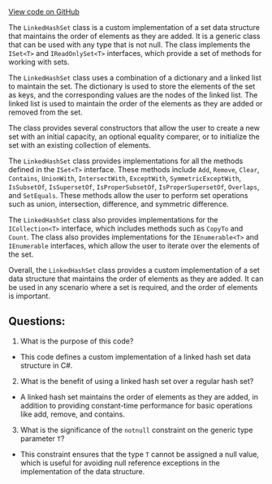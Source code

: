 [View code on GitHub](https://github.com/nethermindeth/nethermind/Nethermind.Core/Collections/LinkedHashSet.cs)

The `LinkedHashSet` class is a custom implementation of a set data structure that maintains the order of elements as they are added. It is a generic class that can be used with any type that is not null. The class implements the `ISet<T>` and `IReadOnlySet<T>` interfaces, which provide a set of methods for working with sets.

The `LinkedHashSet` class uses a combination of a dictionary and a linked list to maintain the set. The dictionary is used to store the elements of the set as keys, and the corresponding values are the nodes of the linked list. The linked list is used to maintain the order of the elements as they are added or removed from the set.

The class provides several constructors that allow the user to create a new set with an initial capacity, an optional equality comparer, or to initialize the set with an existing collection of elements.

The `LinkedHashSet` class provides implementations for all the methods defined in the `ISet<T>` interface. These methods include `Add`, `Remove`, `Clear`, `Contains`, `UnionWith`, `IntersectWith`, `ExceptWith`, `SymmetricExceptWith`, `IsSubsetOf`, `IsSupersetOf`, `IsProperSubsetOf`, `IsProperSupersetOf`, `Overlaps`, and `SetEquals`. These methods allow the user to perform set operations such as union, intersection, difference, and symmetric difference.

The `LinkedHashSet` class also provides implementations for the `ICollection<T>` interface, which includes methods such as `CopyTo` and `Count`. The class also provides implementations for the `IEnumerable<T>` and `IEnumerable` interfaces, which allow the user to iterate over the elements of the set.

Overall, the `LinkedHashSet` class provides a custom implementation of a set data structure that maintains the order of elements as they are added. It can be used in any scenario where a set is required, and the order of elements is important.
## Questions: 
 1. What is the purpose of this code?
- This code defines a custom implementation of a linked hash set data structure in C#.

2. What is the benefit of using a linked hash set over a regular hash set?
- A linked hash set maintains the order of elements as they are added, in addition to providing constant-time performance for basic operations like add, remove, and contains.

3. What is the significance of the `notnull` constraint on the generic type parameter `T`?
- This constraint ensures that the type `T` cannot be assigned a null value, which is useful for avoiding null reference exceptions in the implementation of the data structure.